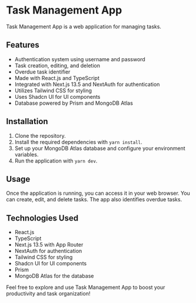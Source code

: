 
# Task Management App

Task Management App is a web application for managing tasks.

## Features

- Authentication system using username and password
- Task creation, editing, and deletion
- Overdue task identifier
- Made with React.js and TypeScript
- Integrated with Next.js 13.5 and NextAuth for authentication
- Utilizes Tailwind CSS for styling
- Uses Shadcn UI for UI components
- Database powered by Prism and MongoDB Atlas

## Installation

1. Clone the repository.
2. Install the required dependencies with `yarn install`.
3. Set up your MongoDB Atlas database and configure your environment variables.
4. Run the application with `yarn dev`.

## Usage

Once the application is running, you can access it in your web browser. You can create, edit, and delete tasks. The app also identifies overdue tasks.

## Technologies Used

- React.js
- TypeScript
- Next.js 13.5 with App Router
- NextAuth for authentication
- Tailwind CSS for styling
- Shadcn UI for UI components
- Prism
- MongoDB Atlas for the database

Feel free to explore and use Task Management App to boost your productivity and task organization!

